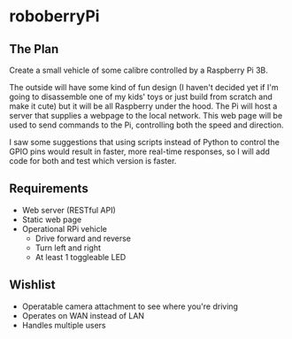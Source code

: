 # roboberryPi

## The Plan

Create a small vehicle of some calibre controlled by a Raspberry Pi 3B.

The outside will have some kind of fun design (I haven't decided yet if I'm going 
to disassemble one of my kids' toys or just build from scratch and make it cute) 
but it will be all Raspberry under the hood. The Pi will host a server that 
supplies a webpage to the local network. This web page will be used to send 
commands to the Pi, controlling both the speed and direction.

I saw some suggestions that using scripts instead of Python to control the GPIO 
pins would result in faster, more real-time responses, so I will add code for 
both and test which version is faster.

## Requirements

- Web server (RESTful API)
- Static web page
- Operational RPi vehicle
  - Drive forward and reverse
  - Turn left and right
  - At least 1 toggleable LED

## Wishlist
- Operatable camera attachment to see where you're driving
- Operates on WAN instead of LAN
- Handles multiple users

